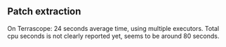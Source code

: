 ## Patch extraction

On Terrascope:
24 seconds average time, using multiple executors.
Total cpu seconds is not clearly reported yet, seems to be around 80 seconds.